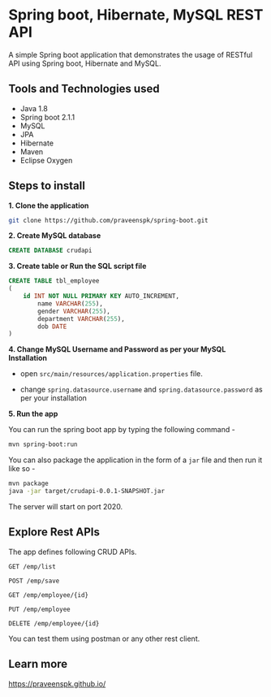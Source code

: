 # Spring boot, Hibernate, MySQL REST API

A simple Spring boot application that demonstrates the usage of RESTful API using Spring boot, Hibernate and MySQL. 

## Tools and Technologies used

* Java 1.8
* Spring boot 2.1.1
* MySQL
* JPA
* Hibernate
* Maven
* Eclipse Oxygen

## Steps to install

**1. Clone the application**

```bash
git clone https://github.com/praveenspk/spring-boot.git
```

**2. Create MySQL database**

```sql
CREATE DATABASE crudapi
```
	
**3. Create table or Run the SQL script file**

```sql
CREATE TABLE tbl_employee
(
	id INT NOT NULL PRIMARY KEY AUTO_INCREMENT,
    	name VARCHAR(255),
    	gender VARCHAR(255),
    	department VARCHAR(255),
    	dob DATE
)
```
	
**4. Change MySQL Username and Password as per your MySQL Installation**
	
+ open `src/main/resources/application.properties` file.

+ change `spring.datasource.username` and `spring.datasource.password` as per your installation
	
**5. Run the app**

You can run the spring boot app by typing the following command -

```bash
mvn spring-boot:run
```

You can also package the application in the form of a `jar` file and then run it like so -

```bash
mvn package
java -jar target/crudapi-0.0.1-SNAPSHOT.jar
```

The server will start on port 2020.
	
## Explore Rest APIs

The app defines following CRUD APIs.

    GET /emp/list
    
    POST /emp/save
    
    GET /emp/employee/{id}
    
    PUT /emp/employee
    
    DELETE /emp/employee/{id}

You can test them using postman or any other rest client.



## Learn more
https://praveenspk.github.io/





